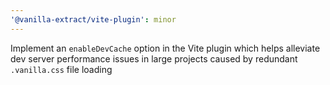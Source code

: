 ```yaml
---
'@vanilla-extract/vite-plugin': minor
---
```


Implement an `enableDevCache` option in the Vite plugin which helps alleviate dev server performance issues in large projects caused by redundant `.vanilla.css` file loading

